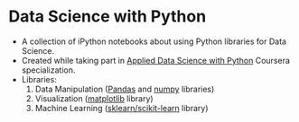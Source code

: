 # Data Science with Python

* A collection of iPython notebooks about using Python libraries for Data Science.
* Created while taking part in [Applied Data Science with Python](https://www.coursera.org/specializations/data-science-python) Coursera specialization.
* Libraries:
  1. Data Manipulation ([Pandas](http://pandas.pydata.org/) and [numpy](http://www.numpy.org) libraries)
  2. Visualization ([matplotlib](https://matplotlib.org/) library)
  3. Machine Learning ([sklearn/scikit-learn](http://scikit-learn.org/) library)
